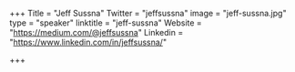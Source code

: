 +++
Title = "Jeff Sussna"
Twitter = "jeffsussna"
image = "jeff-sussna.jpg"
type = "speaker"
linktitle = "jeff-sussna"
Website = "https://medium.com/@jeffsussna"
Linkedin = "https://www.linkedin.com/in/jeffsussna/"

+++


